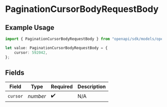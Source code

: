 # PaginationCursorBodyRequestBody

## Example Usage

```typescript
import { PaginationCursorBodyRequestBody } from "openapi/sdk/models/operations";

let value: PaginationCursorBodyRequestBody = {
    cursor: 592042,
};
```

## Fields

| Field              | Type               | Required           | Description        |
| ------------------ | ------------------ | ------------------ | ------------------ |
| `cursor`           | *number*           | :heavy_check_mark: | N/A                |